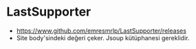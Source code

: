 # LastSupporter

+ https://www.github.com/emresmrlp/LastSupporter/releases
+ Site body'sindeki değeri çeker. Jsoup kütüphanesi gereklidir.

